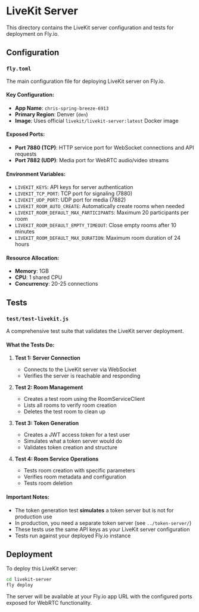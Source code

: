 # LiveKit Server

This directory contains the LiveKit server configuration and tests for deployment on Fly.io.

## Configuration

### `fly.toml`
The main configuration file for deploying LiveKit server on Fly.io.

#### Key Configuration:
- **App Name**: `chris-spring-breeze-6913`
- **Primary Region**: Denver (`den`)
- **Image**: Uses official `livekit/livekit-server:latest` Docker image

#### Exposed Ports:
- **Port 7880 (TCP)**: HTTP service port for WebSocket connections and API requests
- **Port 7882 (UDP)**: Media port for WebRTC audio/video streams

#### Environment Variables:
- `LIVEKIT_KEYS`: API keys for server authentication
- `LIVEKIT_TCP_PORT`: TCP port for signaling (7880)
- `LIVEKIT_UDP_PORT`: UDP port for media (7882)
- `LIVEKIT_ROOM_AUTO_CREATE`: Automatically create rooms when needed
- `LIVEKIT_ROOM_DEFAULT_MAX_PARTICIPANTS`: Maximum 20 participants per room
- `LIVEKIT_ROOM_DEFAULT_EMPTY_TIMEOUT`: Close empty rooms after 10 minutes
- `LIVEKIT_ROOM_DEFAULT_MAX_DURATION`: Maximum room duration of 24 hours

#### Resource Allocation:
- **Memory**: 1GB
- **CPU**: 1 shared CPU
- **Concurrency**: 20-25 connections

## Tests

### `test/test-livekit.js`
A comprehensive test suite that validates the LiveKit server deployment.

#### What the Tests Do:

1. **Test 1: Server Connection**
   - Connects to the LiveKit server via WebSocket
   - Verifies the server is reachable and responding

2. **Test 2: Room Management**
   - Creates a test room using the RoomServiceClient
   - Lists all rooms to verify room creation
   - Deletes the test room to clean up

3. **Test 3: Token Generation**
   - Creates a JWT access token for a test user
   - Simulates what a token server would do
   - Validates token creation and structure

4. **Test 4: Room Service Operations**
   - Tests room creation with specific parameters
   - Verifies room metadata and configuration
   - Tests room deletion

#### Important Notes:
- The token generation test **simulates** a token server but is not for production use
- In production, you need a separate token server (see `../token-server/`)
- These tests use the same API keys as your LiveKit server configuration
- Tests run against your deployed Fly.io instance

## Deployment

To deploy this LiveKit server:

```bash
cd livekit-server
fly deploy
```

The server will be available at your Fly.io app URL with the configured ports exposed for WebRTC functionality. 
